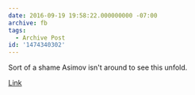 ```yaml
---
date: 2016-09-19 19:58:22.000000000 -07:00
archive: fb
tags: 
  - Archive Post
id: '1474340302'
---
```


Sort of a shame Asimov isn't around to see this unfold.

[Link](http://www.vox.com/2016/9/19/12966680/department-of-transportation-automated-vehicles)
